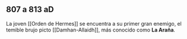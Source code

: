 ## 807 a 813 aD
La joven [[Orden de Hermes]] se encuentra a su primer gran enemigo, el temible brujo picto [[Damhan-Allaidh]], más conocido como **La Araña**. 